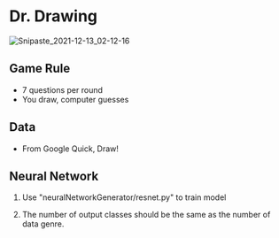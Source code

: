 # Dr. Drawing

![Snipaste_2021-12-13_02-12-16](https://user-images.githubusercontent.com/96031665/145793429-a11c348f-2ee9-4e90-a30a-43465a816532.png)


## Game Rule

- 7 questions per round
- You draw, computer guesses



## Data

- From Google Quick, Draw!



## Neural Network

1. Use "neuralNetworkGenerator/resnet.py" to train model

2. The number of output classes should be the same as the number of data genre.
